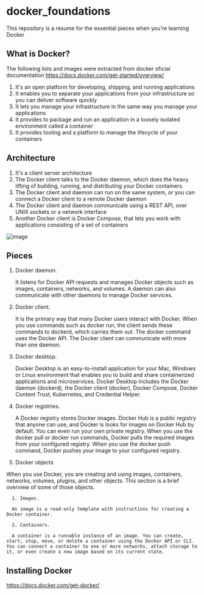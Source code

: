 # docker_foundations
This repository is a resume for the essential pieces when you're learning Docker

## What is Docker?

The following lists and images were extracted from docker oficial documentation https://docs.docker.com/get-started/overview/ 

1. It's an open platform for developing, shipping, and running applications
2. It enables you to separate your applications from your infrastructure so you can deliver software quickly
3. It lets you manage your infrastructure in the same way you manage your applications
4. It provides to package and run an application in a loosely isolated environment called a container
5. It provides tooling and a platform to manage the lifecycle of your containers

## Architecture

1. It's a client server architecture
2. The Docker client talks to the Docker daemon, which does the heavy lifting of building, running, and distributing your Docker containers
3. The Docker client and daemon can run on the same system, or you can connect a Docker client to a remote Docker daemon
4. The Docker client and daemon communicate using a REST API, over UNIX sockets or a network interface
5. Another Docker client is Docker Compose, that lets you work with applications consisting of a set of containers

![image](https://docs.docker.com/assets/images/architecture.svg)

## Pieces

1. Docker daemon.

   It listens for Docker API requests and manages Docker objects such as images, containers, networks, and volumes. A daemon can also communicate with other daemons to manage Docker services.
2. Docker client.

   It is the primary way that many Docker users interact with Docker. When you use commands such as docker run, the client sends these commands to dockerd, which carries them out. The docker command uses the Docker API. The Docker client can communicate with more than one daemon.
3. Docker desktop.

   Docker Desktop is an easy-to-install application for your Mac, Windows or Linux environment that enables you to build and share containerized applications and microservices. Docker Desktop includes the Docker daemon (dockerd), the Docker client (docker), Docker Compose, Docker Content Trust, Kubernetes, and Credential Helper.
4. Docker registries.

   A Docker registry stores Docker images. Docker Hub is a public registry that anyone can use, and Docker is looks for images on Docker Hub by default. You can even run your own private registry.
When you use the docker pull or docker run commands, Docker pulls the required images from your configured registry. When you use the docker push command, Docker pushes your image to your configured registry.

4. Docker objects

When you use Docker, you are creating and using images, containers, networks, volumes, plugins, and other objects. This section is a brief overview of some of those objects.

      1. Images. 
      
      An image is a read-only template with instructions for creating a Docker container. 
      
      2. Containers. 
      
      A container is a runnable instance of an image. You can create, start, stop, move, or delete a container using the Docker API or CLI. You can connect a container to one or more networks, attach storage to it, or even create a new image based on its current state.
   
## Installing Docker

https://docs.docker.com/get-docker/

